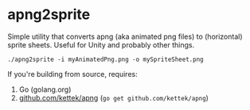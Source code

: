 # apng2sprite

Simple utility that converts apng (aka animated png files) to (horizontal) sprite sheets.
Useful for Unity and probably other things.

```
./apng2sprite -i myAnimatedPng.png -o mySpriteSheet.png
```

If you're building from source, requires:
 1. Go (golang.org)
 2. [github.com/kettek/apng](https://github.com/kettek/apng) (`go get github.com/kettek/apng`)

